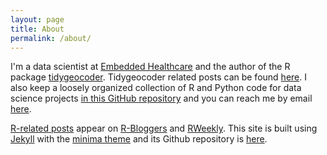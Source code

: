 ```yaml
---
layout: page
title: About
permalink: /about/
---
```


I'm a data scientist at [Embedded Healthcare](https://www.embeddedhealthcare.com/) and the author of the R package [tidygeocoder](https://jessecambon.github.io/tidygeocoder/). Tidygeocoder related posts can be found [here](/tag/tidygeocoder). I also keep a loosely organized collection of R and Python code for data science projects [in this GitHub repository](https://github.com/jessecambon/Data-Science-Codex) and you can reach me by email <a href="mailto:{{ site.author.email }}">here</a>.

[R-related posts](/tag/r) appear on [R-Bloggers](https://www.r-bloggers.com/) and [RWeekly](https://rweekly.org/). This site is built using [Jekyll](https://jekyllrb.com/) with the [minima theme](https://github.com/jekyll/minima) and its Github repository is [here](https://github.com/jessecambon/jessecambon.github.io).
